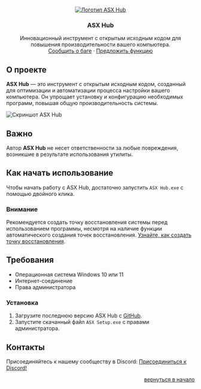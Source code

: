 <div id="top"></div>

<!-- ЛОГОТИП ПРОЕКТА -->
<br />
<div align="center">
  <a href="https://github.com/ALFiX01/ASX_Hub">
    <img src="https://github.com/ALFiX01/ASX_Hub/blob/main/Files/Images/Icon.png?raw=true" alt="Логотип ASX Hub">
  </a>

  <h3 align="center">ASX Hub</h3>

  <p align="center">
    Инновационный инструмент с открытым исходным кодом для повышения производительности вашего компьютера.
    <br />
    <a href="https://github.com/ALFiX01/ASX_Hub/issues">Сообщить о баге</a>
    ·
    <a href="https://github.com/ALFiX01/ASX_Hub/issues">Предложить функцию</a>
  </p>
</div>

<!-- О ПРОЕКТЕ -->
## О проекте

**ASX Hub** — это инструмент с открытым исходным кодом, созданный для оптимизации и автоматизации процесса настройки вашего компьютера. Он упрощает установку и конфигурацию необходимых программ, повышая общую производительность системы.

![Скриншот ASX Hub](https://github.com/ALFiX01/ASX_Hub/blob/main/Files/Images/MainMenu.png?raw=true)

## Важно

Автор **ASX Hub** не несет ответственности за любые повреждения, возникшие в результате использования утилиты.

## Как начать использование

Чтобы начать работу с ASX Hub, достаточно запустить `ASX Hub.exe` с помощью двойного клика.

### Внимание

Рекомендуется создать точку восстановления системы перед использованием программы, несмотря на наличие функции автоматического создания точек восстановления. [Узнайте, как создать точку восстановления](https://support.microsoft.com/ru-ru/windows/создайте-точку-восстановления-77e02e2a-3298-c869-9974-ef5658ea3be9).

## Требования

- Операционная система Windows 10 или 11
- Интернет-соединение
- Права администратора

### Установка

1. Загрузите последнюю версию ASX Hub с [GitHub](https://github.com/ALFiX01/ASX_Hub/raw/main/ASX%20Setup.exe).
2. Запустите скачанный файл `ASX Setup.exe` с правами администратора.

## Контакты

Присоединяйтесь к нашему сообществу в Discord:
[Присоединиться к Discord!](https://discord.gg/DHkRGNPfS8)

<div align="right"><a href="#top">вернуться в начало</a></div>
